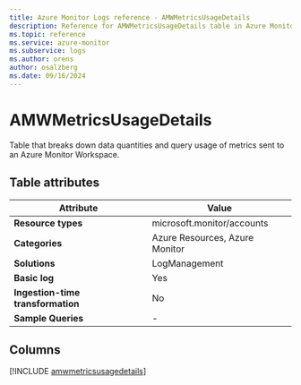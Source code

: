 ```yaml
---
title: Azure Monitor Logs reference - AMWMetricsUsageDetails
description: Reference for AMWMetricsUsageDetails table in Azure Monitor Logs.
ms.topic: reference
ms.service: azure-monitor
ms.subservice: logs
ms.author: orens
author: osalzberg
ms.date: 09/16/2024
---
```


# AMWMetricsUsageDetails

Table that breaks down data quantities and query usage of metrics sent to an Azure Monitor Workspace.


## Table attributes

|Attribute|Value|
|---|---|
|**Resource types**|microsoft.monitor/accounts|
|**Categories**|Azure Resources, Azure Monitor|
|**Solutions**| LogManagement|
|**Basic log**|Yes|
|**Ingestion-time transformation**|No|
|**Sample Queries**|-|



## Columns
  
[!INCLUDE [amwmetricsusagedetails](~/reusable-content/ce-skilling/azure/includes/azure-monitor/reference/tables/amwmetricsusagedetails-include.md)]
